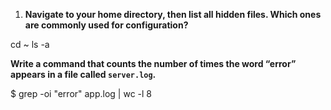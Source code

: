 1. **Navigate to your home directory, then list all hidden files. Which ones are commonly used for configuration?**

  cd ~
  ls -a

**Write a command that counts the number of times the word “error” appears in a file called `server.log`.**


$ grep -oi "error" app.log | wc -l
8
